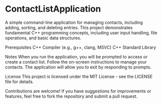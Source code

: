 # ContactListApplication

A simple command-line application for managing contacts, including adding, sorting, and deleting entries. This project demonstrates fundamental C++ programming concepts, including user input handling, file operations, and basic data structures. 

Prerequisites 
C++ Compiler (e.g., g++, clang, MSVC) 
C++ Standard Library 

Notes When you run the application, you will be prompted to access or create a contact list. 
Follow the on-screen instructions to manage your contacts. 
The application will allow you to exit by responding to prompts. 

License 
This project is licensed under the MIT License - see the LICENSE file for details. 

Contributions are welcome! If you have suggestions for improvements or features, feel free to fork the repository and submit a pull request.
